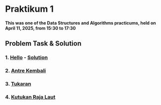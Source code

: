 # Praktikum 1
#### This was one of the Data Structures and Algorithms practicums, held on April 11, 2025, from 15:30 to 17:30

## Problem Task & Solution
### 1. [Hello](./probA-Hello.pdf) - [Solution](./A.c)
### 2. [Antre Kembali](./probB-AntreKembali.pdf)
### 3. [Tukaran](./probC-Tukaran.pdf)
### 4. [Kutukan Raja Laut](./probD-KutukanRajaLaut.pdf)

